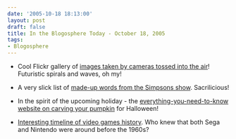 ```yaml
---
date: '2005-10-18 18:13:00'
layout: post
draft: false
title: In the Blogosphere Today - October 18, 2005
tags:
- Blogosphere
---
```




  * Cool Flickr gallery of [images taken by cameras tossed into the air](http://www.flickr.com/photos/tags/cameratoss/interesting/)! Futuristic spirals and waves, oh my!


  * A very slick list of [made-up words from the Simpsons show](http://en.wikipedia.org/wiki/Made-up_words_in_The_Simpsons). Sacrilicious!


  * In the spirit of the upcoming holiday - the [everything-you-need-to-know website on carving your pumpkin](http://www.pumpkin-carving.com/) for Halloween!


  * [Interesting timeline of video games history](http://www.worldhistory.com/wiki/T/Timeline-of-video-games.htm). Who knew that both Sega and Nintendo were around before the 1960s?



